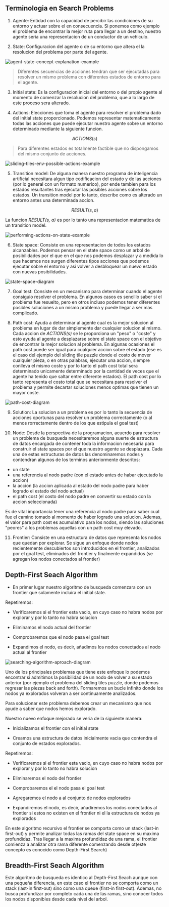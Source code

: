 ## Terminologia en Search Problems

1. Agente: Entidad con la capacidad de percibir las condiciones de su entorno y actuar sobre el en consecuencia. Si ponemos como ejemplo el problema de encontrar la mejor ruta para llegar a un destino, nuestro agente seria una representacion de un conductor de un vehiculo.

2. State: Configuracion del agente o de su entorno que altera el la resolucion del problema por parte del agente.

![agent-state-concept-explanation-example](./imgs/agent-state-concept-explanation-example.PNG)

> Diferentes secuencias de acciones tendran que ser ejecutadas para resolver un mismo problema con diferentes estados de entorno para el agente.

3. Initial state: Es la configuracion inicial del entorno o del propio agente al momento de comenzar la resolucion del problema, que a lo largo de este proceso sera alterado.

4. Actions: Elecciones que toma el agente para resolver el problema dado del initial state proporcionado. Podemos representar matematicamente todas las acciones que puede ejecutar nuestro agente sobre un entorno determinado mediante la siguiente funcion.

```math
ACTIONS(s)
```

> Para diferentes estados es totalmente factible que no dispongamos del mismo conjunto de acciones.

![sliding-tiles-env-possible-actions-example](./imgs/sliding-tiles-env-possible-actions-example.PNG)

5. Transition model: De alguna manera nuestro programa de inteligencia artificial necesitara algun tipo codificacion del estado y de las acciones (por lo general con un formato numerico), por ende tambien para los estados resultantes tras ejecutar las posibles acciones sobre los estados. Un transition model por lo tanto, describe como es alterado un entorno antes una determinada accion.

```math
RESULT(s, a)
```

La funcion $\textit{RESULT(s, a)}$ es por lo tanto una representacion matematica de un transition model.

![performing-actions-on-state-example](./imgs/performing-actions-on-state-example.PNG)

6. State space: Consiste en una representacion de todos los estados alcanzables. Podemos pensar en el state space como un arbol de posibilidades por el que en el que nos podemos desplazar y a medida lo que hacemos nos surgen diferentes tipos acciones que podemos ejecutar sobre el entorno y asi volver a desbloquear un nuevo estado con nuevas posibilidades.

![state-space-diagram](./imgs/state-space-diagram.PNG)

7. Goal test: Consiste en un mecanismo para determinar cuando el agente consiguio resolver el problema. En algunos casos es sencillo saber si el problema fue resuelto, pero en otros incluso podemos tener diferentes posibles soluciones a un mismo problema y puede llegar a ser mas complicado.

8. Path cost: Ayuda a determinar al agente cual es la mejor solucion al problema en lugar de dar simplemente dar cualquier solucion al mismo. Cada accion de $\textit{ACTIONS(s)}$ se le proporciona un "peso" o "coste" y esto ayuda al agente a desplazarse sobre el state space con el objetivo de encontrar la mejor solucion al problema. En algunas ocasiones el path cost puede ser igual para cualquier accion sobre el estado (ese es el caso del ejemplo del sliding tile puzzle donde el costo de mover cualquier pieza, o en otras palabras, ejecutar una accion, siempre conlleva el mismo coste y por lo tanto el path cost total sera determinado unicamente determinado por la cantidad de veces que el agente ha tenido que saltar entre diferente estados). El path cost por lo tanto representa el costo total que se necesitara para resolver el problema y permite decartar soluciones menos optimas que tienen un mayor coste.

![path-cost-diagram](./imgs/path-cost-diagram.PNG)

9. Solution: La solucion a un problema es por lo tanto la secuencia de acciones oportunas para resolver un problema correctamente (o al menos rorrectamente dentro de los que estipula el goal test)

10. Node: Desde la perspectiva de la programacion, acuerdo para resolver un problema de busqueda necesitaremos alguna suerte de estructura de datos encargada de contener toda la informacion necesaria para construir el state spaces por el que nuestro agente se desplazara. Cada una de estas estructuras de datos las denominaremos nodes y contendran algunos de los terminos anteriormente descritos:

- un state
- una referencia al nodo padre (con el estado antes de habar ejecutado la accion)
- la accion (la accion aplicada al estado del nodo padre para haber logrado el estado del nodo actual)
- el path cost (el costo del nodo padre en convertir su estado con la accion seleccionada)

Es de vital importancia tener una referencia al nodo padre para saber cual fue el camino tomado al momento de haber logrado una solucion. Ademas, el valor para path cost es acumulativo para los nodos, siendo las soluciones "peores" a los problemas aquellas con un path cost muy elevado.

11. Frontier: Consiste en una estructura de datos que representa los nodos que quedan por explorar. Se sigue un enfoque donde nodos recientemente descubiertos son introducidos en el frontier, analizados por el goal test, eliminados del frontier y finalmente expandidos (se agregan los nodos conectados al frontier)

## Depth-First Seach Algorithm

- En primer lugar nuestro algoritmo de busqueda comenzara con un frontier que solamente incluira el initial state.

Repetiremos:

- Verificaremos si el frontier esta vacio, en cuyo caso no habra nodos por explorar y por lo tanto no habra solucion

- Eliminamos el nodo actual del frontier

- Comprobaremos que el nodo pasa el goal test

- Expandimos el nodo, es decir, añadimos los nodos conectados al nodo actual al frontier

![searching-algorithm-aproach-diagram](./imgs/searching-algorithm-aproach-diagram.PNG)

Uno de los principales problemas que tiene este enfoque lo podemos encontrar si admitimos la posibilidad de un nodo de volver a su estado anterior (por ejemplo el problema del sliding tiles puzzle, donde podemos regresar las piezas back and forth). Formaremos un bucle infinito donde los nodos ya explorados volveran a ser continuamente analizados.

Para solucionar este problema debemos crear un mecanismo que nos ayude a saber que nodos hemos explorado.

Nuestro nuevo enfoque mejorado se veria de la siguiente manera:

- Inicializamos el frontier con el initial state

- Creamos una estructura de datos inicialmente vacia que contendra el conjunto de estados explorados.

Repetiremos:

- Verificaremos si el frontier esta vacio, en cuyo caso no habra nodos por explorar y por lo tanto no habra solucion

- Eliminaremos el nodo del frontier

- Comprobaremos el el nodo pasa el goal test

- Agregaremos el nodo a al conjunto de nodos explorados

- Expandiremos el nodo, es decir, añadiremos los nodos conectados al frontier si estos no existen en el frontier ni el la estructura de nodos ya explorados

En este algoritmo recursivo el frontier se comporta como un stack (last-in first-out) y permite analizar todas las ramas del state space en su maxima profundidaz. Tras llegar a la maxima profundidaz de una rama, el frontier comienza a analizar otra rama diferente comenzando desde ot(este concepto es conocido como Depth-First Search)

## Breadth-First Seach Algorithm

Este algoritmo de busqueda es identico al Depth-First Seach aunque con una pequeña diferencia, en este caso el frontier no se comporta como un stack (last-in first-out) sino como una queue (first-in first-out). Ademas, no busca profundizar por completo cada una de las ramas, sino conocer todos los nodos disponibles desde cada nivel del arbol.
